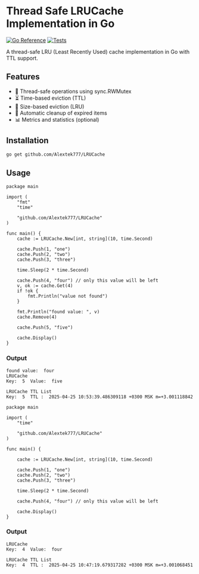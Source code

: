 # Thread Safe LRUCache Implementation in Go

[![Go Reference](https://pkg.go.dev/badge/github.com/yourusername/yourrepo.svg)](https://pkg.go.dev/github.com/yourusername/yourrepo)
[![Tests](https://github.com/yourusername/yourrepo/actions/workflows/tests.yml/badge.svg)](https://github.com/yourusername/yourrepo/actions/workflows/tests.yml)

A thread-safe LRU (Least Recently Used) cache implementation in Go with TTL support.

## Features

- 🚀 Thread-safe operations using sync.RWMutex
- ⏳ Time-based eviction (TTL)
- 📏 Size-based eviction (LRU)
- 🔄 Automatic cleanup of expired items
- 📊 Metrics and statistics (optional)

## Installation
```sh
go get github.com/Alextek777/LRUCache
````


## Usage
```golang
package main

import (
	"fmt"
	"time"

	"github.com/Alextek777/LRUCache"
)

func main() {
	cache := LRUCache.New[int, string](10, time.Second)

	cache.Push(1, "one")
	cache.Push(2, "two")
	cache.Push(3, "three")

	time.Sleep(2 * time.Second)

	cache.Push(4, "four") // only this value will be left
	v, ok := cache.Get(4)
	if !ok {
		fmt.Println("value not found")
	}

	fmt.Println("found value: ", v)
	cache.Remove(4)

	cache.Push(5, "five")

	cache.Display()
}
```

### Output
```text
found value:  four
LRUCache
Key:  5  Value:  five

LRUCache TTL List
Key:  5  TTL :  2025-04-25 10:53:39.486309118 +0300 MSK m=+3.001118842
```

```golang
package main

import (
	"time"

	"github.com/Alextek777/LRUCache"
)

func main() {

	cache := LRUCache.New[int, string](10, time.Second)

	cache.Push(1, "one")
	cache.Push(2, "two")
	cache.Push(3, "three")

	time.Sleep(2 * time.Second)

	cache.Push(4, "four") // only this value will be left

	cache.Display()
}
```

### Output
```text
LRUCache
Key:  4  Value:  four

LRUCache TTL List
Key:  4  TTL :  2025-04-25 10:47:19.679317282 +0300 MSK m=+3.001068451
```
